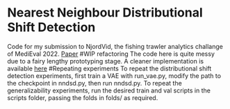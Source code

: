 # Nearest Neighbour Distributional Shift Detection 
Code for my submission to NjordVid, the fishing trawler analytics challange of MediEval 2022. 
[Paper](https://2022.multimediaeval.com/paper8817.pdf) 
#WIP refactoring
The code here is quite messy due to a fairy lengthy prototyping stage. A cleaner implementation is available [here](https://github.com/BirkTorpmannHagen/robustSD)
#Repeating experiments
To repeat the distributional shift detection experiments, first train a VAE with run_vae.py, modify the path to the checkpoint in nndsd.py, then run nndsd.py.
To repeat the generalizability experiments, run the desired train and val scripts in the scripts folder, passing the folds in folds/ as required. 

